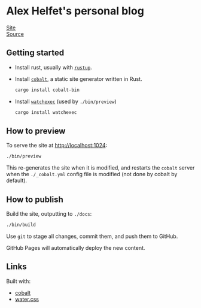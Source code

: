 # Alex Helfet's personal blog

[Site](https://fluffysquirrels.github.io/blog/)  
[Source](https://github.com/fluffysquirrels/blog)

## Getting started

* Install rust, usually with [`rustup`](https://rustup.rs/).

* Install [`cobalt`][cobalt], a static site generator written in Rust.

    ```sh
    cargo install cobalt-bin
    ```

* Install [`watchexec`](https://github.com/watchexec/watchexec) (used by `./bin/preview`)

    ```sh
    cargo install watchexec
    ```

## How to preview

To serve the site at <http://localhost:1024>:

```sh
./bin/preview
```

This re-generates the site when it is modified, and restarts the
`cobalt` server when the `./_cobalt.yml` config file is modified (not
done by cobalt by default).

## How to publish

Build the site, outputting to `./docs`:

```sh
./bin/build
```

Use `git` to stage all changes, commit them, and push them to GitHub.

GitHub Pages will automatically deploy the new content.

## Links

Built with:

* [cobalt][cobalt]
* [water.css](https://github.com/kognise/water.css)

[cobalt]: https://cobalt-org.github.io/
